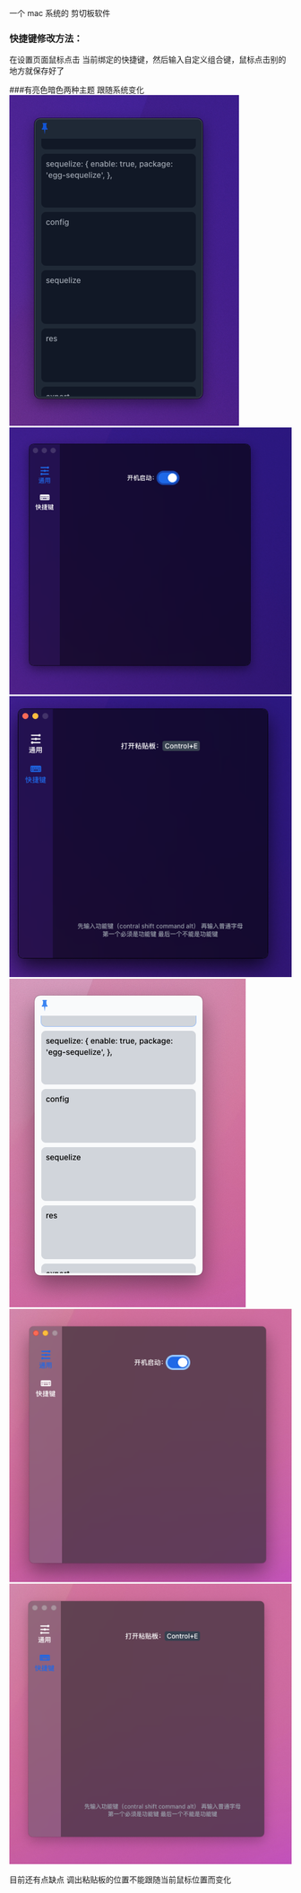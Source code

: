 一个 mac 系统的 剪切板软件





### 快捷键修改方法：
在设置页面鼠标点击 当前绑定的快捷键，然后输入自定义组合键，鼠标点击别的地方就保存好了






###有亮色暗色两种主题 跟随系统变化
![](./md/dark1.png)![](./md/dark2.png)![](./md/dark3.png)
![](./md/light1.png)![](./md/light2.png)![](./md/light3.png)


目前还有点缺点 调出粘贴板的位置不能跟随当前鼠标位置而变化
